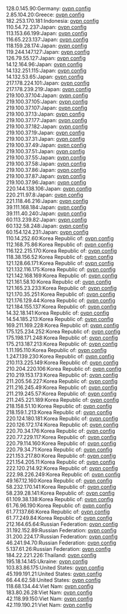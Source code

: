 128.0.145.90:Germany: [ovpn config](vpn/128_0_145_90.ovpn)  
2.85.104.20:Greece: [ovpn config](vpn/2_85_104_20.ovpn)  
182.253.170.181:Indonesia: [ovpn config](vpn/182_253_170_181.ovpn)  
110.54.72.237:Japan: [ovpn config](vpn/110_54_72_237.ovpn)  
113.153.66.199:Japan: [ovpn config](vpn/113_153_66_199.ovpn)  
116.65.223.137:Japan: [ovpn config](vpn/116_65_223_137.ovpn)  
118.159.28.174:Japan: [ovpn config](vpn/118_159_28_174.ovpn)  
119.244.147.127:Japan: [ovpn config](vpn/119_244_147_127.ovpn)  
126.79.55.127:Japan: [ovpn config](vpn/126_79_55_127.ovpn)  
14.12.164.96:Japan: [ovpn config](vpn/14_12_164_96.ovpn)  
14.132.251.115:Japan: [ovpn config](vpn/14_132_251_115.ovpn)  
14.132.53.65:Japan: [ovpn config](vpn/14_132_53_65.ovpn)  
217.178.224.101:Japan: [ovpn config](vpn/217_178_224_101.ovpn)  
217.178.239.219:Japan: [ovpn config](vpn/217_178_239_219.ovpn)  
219.100.37.104:Japan: [ovpn config](vpn/219_100_37_104.ovpn)  
219.100.37.105:Japan: [ovpn config](vpn/219_100_37_105.ovpn)  
219.100.37.107:Japan: [ovpn config](vpn/219_100_37_107.ovpn)  
219.100.37.13:Japan: [ovpn config](vpn/219_100_37_13.ovpn)  
219.100.37.177:Japan: [ovpn config](vpn/219_100_37_177.ovpn)  
219.100.37.182:Japan: [ovpn config](vpn/219_100_37_182.ovpn)  
219.100.37.19:Japan: [ovpn config](vpn/219_100_37_19.ovpn)  
219.100.37.31:Japan: [ovpn config](vpn/219_100_37_31.ovpn)  
219.100.37.49:Japan: [ovpn config](vpn/219_100_37_49.ovpn)  
219.100.37.51:Japan: [ovpn config](vpn/219_100_37_51.ovpn)  
219.100.37.55:Japan: [ovpn config](vpn/219_100_37_55.ovpn)  
219.100.37.58:Japan: [ovpn config](vpn/219_100_37_58.ovpn)  
219.100.37.86:Japan: [ovpn config](vpn/219_100_37_86.ovpn)  
219.100.37.87:Japan: [ovpn config](vpn/219_100_37_87.ovpn)  
219.100.37.96:Japan: [ovpn config](vpn/219_100_37_96.ovpn)  
220.144.138.106:Japan: [ovpn config](vpn/220_144_138_106.ovpn)  
220.211.97.8:Japan: [ovpn config](vpn/220_211_97_8.ovpn)  
221.118.46.216:Japan: [ovpn config](vpn/221_118_46_216.ovpn)  
39.111.168.184:Japan: [ovpn config](vpn/39_111_168_184.ovpn)  
39.111.40.240:Japan: [ovpn config](vpn/39_111_40_240.ovpn)  
60.113.239.82:Japan: [ovpn config](vpn/60_113_239_82.ovpn)  
60.132.58.248:Japan: [ovpn config](vpn/60_132_58_248.ovpn)  
60.154.124.231:Japan: [ovpn config](vpn/60_154_124_231.ovpn)  
110.14.252.60:Korea Republic of: [ovpn config](vpn/110_14_252_60.ovpn)  
112.168.75.86:Korea Republic of: [ovpn config](vpn/112_168_75_86.ovpn)  
116.122.215.170:Korea Republic of: [ovpn config](vpn/116_122_215_170.ovpn)  
118.38.156.52:Korea Republic of: [ovpn config](vpn/118_38_156_52.ovpn)  
121.128.66.171:Korea Republic of: [ovpn config](vpn/121_128_66_171.ovpn)  
121.132.116.175:Korea Republic of: [ovpn config](vpn/121_132_116_175.ovpn)  
121.142.168.169:Korea Republic of: [ovpn config](vpn/121_142_168_169.ovpn)  
121.161.58.10:Korea Republic of: [ovpn config](vpn/121_161_58_10.ovpn)  
121.165.23.233:Korea Republic of: [ovpn config](vpn/121_165_23_233.ovpn)  
121.170.35.251:Korea Republic of: [ovpn config](vpn/121_170_35_251.ovpn)  
121.176.129.44:Korea Republic of: [ovpn config](vpn/121_176_129_44.ovpn)  
121.184.155.137:Korea Republic of: [ovpn config](vpn/121_184_155_137.ovpn)  
14.32.18.141:Korea Republic of: [ovpn config](vpn/14_32_18_141.ovpn)  
14.54.185.213:Korea Republic of: [ovpn config](vpn/14_54_185_213.ovpn)  
169.211.169.228:Korea Republic of: [ovpn config](vpn/169_211_169_228.ovpn)  
175.125.234.252:Korea Republic of: [ovpn config](vpn/175_125_234_252.ovpn)  
175.198.171.248:Korea Republic of: [ovpn config](vpn/175_198_171_248.ovpn)  
175.213.187.213:Korea Republic of: [ovpn config](vpn/175_213_187_213.ovpn)  
1.11.195.110:Korea Republic of: [ovpn config](vpn/1_11_195_110.ovpn)  
1.247.139.230:Korea Republic of: [ovpn config](vpn/1_247_139_230.ovpn)  
210.113.225.149:Korea Republic of: [ovpn config](vpn/210_113_225_149.ovpn)  
210.204.220.106:Korea Republic of: [ovpn config](vpn/210_204_220_106.ovpn)  
210.219.153.173:Korea Republic of: [ovpn config](vpn/210_219_153_173.ovpn)  
211.205.56.227:Korea Republic of: [ovpn config](vpn/211_205_56_227.ovpn)  
211.216.245.49:Korea Republic of: [ovpn config](vpn/211_216_245_49.ovpn)  
211.219.245.57:Korea Republic of: [ovpn config](vpn/211_219_245_57.ovpn)  
211.245.221.189:Korea Republic of: [ovpn config](vpn/211_245_221_189.ovpn)  
218.158.51.10:Korea Republic of: [ovpn config](vpn/218_158_51_10.ovpn)  
218.159.1.213:Korea Republic of: [ovpn config](vpn/218_159_1_213.ovpn)  
220.124.180.181:Korea Republic of: [ovpn config](vpn/220_124_180_181.ovpn)  
220.126.172.174:Korea Republic of: [ovpn config](vpn/220_126_172_174.ovpn)  
220.70.34.176:Korea Republic of: [ovpn config](vpn/220_70_34_176.ovpn)  
220.77.229.117:Korea Republic of: [ovpn config](vpn/220_77_229_117.ovpn)  
220.79.114.160:Korea Republic of: [ovpn config](vpn/220_79_114_160.ovpn)  
220.79.34.71:Korea Republic of: [ovpn config](vpn/220_79_34_71.ovpn)  
221.153.217.80:Korea Republic of: [ovpn config](vpn/221_153_217_80.ovpn)  
221.154.205.11:Korea Republic of: [ovpn config](vpn/221_154_205_11.ovpn)  
222.120.214.92:Korea Republic of: [ovpn config](vpn/222_120_214_92.ovpn)  
222.98.226.249:Korea Republic of: [ovpn config](vpn/222_98_226_249.ovpn)  
49.167.12.160:Korea Republic of: [ovpn config](vpn/49_167_12_160.ovpn)  
58.232.170.141:Korea Republic of: [ovpn config](vpn/58_232_170_141.ovpn)  
58.239.28.141:Korea Republic of: [ovpn config](vpn/58_239_28_141.ovpn)  
61.109.38.138:Korea Republic of: [ovpn config](vpn/61_109_38_138.ovpn)  
61.76.96.190:Korea Republic of: [ovpn config](vpn/61_76_96_190.ovpn)  
61.77.137.66:Korea Republic of: [ovpn config](vpn/61_77_137_66.ovpn)  
61.77.249.84:Korea Republic of: [ovpn config](vpn/61_77_249_84.ovpn)  
212.164.65.64:Russian Federation: [ovpn config](vpn/212_164_65_64.ovpn)  
31.192.152.89:Russian Federation: [ovpn config](vpn/31_192_152_89.ovpn)  
31.200.224.17:Russian Federation: [ovpn config](vpn/31_200_224_17.ovpn)  
46.241.94.70:Russian Federation: [ovpn config](vpn/46_241_94_70.ovpn)  
5.137.61.26:Russian Federation: [ovpn config](vpn/5_137_61_26.ovpn)  
184.22.221.226:Thailand: [ovpn config](vpn/184_22_221_226.ovpn)  
195.18.14.145:Ukraine: [ovpn config](vpn/195_18_14_145.ovpn)  
103.83.86.175:United States: [ovpn config](vpn/103_83_86_175.ovpn)  
45.199.191.21:United States: [ovpn config](vpn/45_199_191_21.ovpn)  
66.44.62.58:United States: [ovpn config](vpn/66_44_62_58.ovpn)  
118.68.134.44:Viet Nam: [ovpn config](vpn/118_68_134_44.ovpn)  
183.80.26.28:Viet Nam: [ovpn config](vpn/183_80_26_28.ovpn)  
42.118.99.150:Viet Nam: [ovpn config](vpn/42_118_99_150.ovpn)  
42.119.190.21:Viet Nam: [ovpn config](vpn/42_119_190_21.ovpn)  
